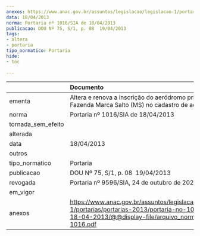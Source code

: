 ```yaml
---
anexos: https://www.anac.gov.br/assuntos/legislacao/legislacao-1/portarias/portarias-2013/portaria-no-1016-sia-de-18-04-2013/@@display-file/arquivo_norma/PA2013-1016.pdf
data: 18/04/2013
norma: Portaria nº 1016/SIA de 18/04/2013
publicacao: DOU Nº 75, S/1, p. 08  19/04/2013
tags:
- altera
- portaria
tipo_normatico: Portaria
hide: 
- toc 
 
---
```


|                    | Documento                                                                                                                                                         |
|:-------------------|:------------------------------------------------------------------------------------------------------------------------------------------------------------------|
| ementa             | Altera e renova a inscrição do aeródromo privado Fazenda Marca Salto (MS) no cadastro de aeródromos.                                                              |
| norma              | Portaria nº 1016/SIA de 18/04/2013                                                                                                                                |
| tornada_sem_efeito |                                                                                                                                                                   |
| alterada           |                                                                                                                                                                   |
| data               | 18/04/2013                                                                                                                                                        |
| outros             |                                                                                                                                                                   |
| tipo_normatico     | Portaria                                                                                                                                                          |
| publicacao         | DOU Nº 75, S/1, p. 08  19/04/2013                                                                                                                                 |
| revogada           | Portaria nº 9596/SIA, 24 de outubro de 2022.                                                                                                                      |
| em_vigor           |                                                                                                                                                                   |
| anexos             | https://www.anac.gov.br/assuntos/legislacao/legislacao-1/portarias/portarias-2013/portaria-no-1016-sia-de-18-04-2013/@@display-file/arquivo_norma/PA2013-1016.pdf |